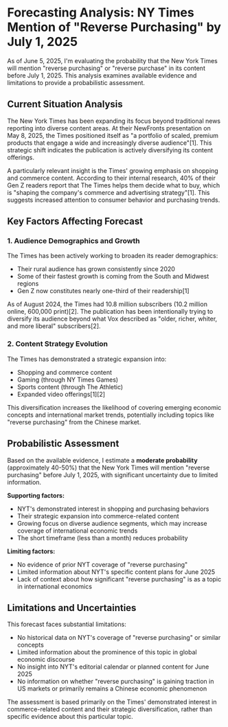 # Forecasting Analysis: NY Times Mention of "Reverse Purchasing" by July 1, 2025

As of June 5, 2025, I'm evaluating the probability that the New York Times will mention "reverse purchasing" or "reverse purchase" in its content before July 1, 2025. This analysis examines available evidence and limitations to provide a probabilistic assessment.

## Current Situation Analysis

The New York Times has been expanding its focus beyond traditional news reporting into diverse content areas. At their NewFronts presentation on May 8, 2025, the Times positioned itself as "a portfolio of scaled, premium products that engage a wide and increasingly diverse audience"[1]. This strategic shift indicates the publication is actively diversifying its content offerings.

A particularly relevant insight is the Times' growing emphasis on shopping and commerce content. According to their internal research, 40% of their Gen Z readers report that The Times helps them decide what to buy, which is "shaping the company's commerce and advertising strategy"[1]. This suggests increased attention to consumer behavior and purchasing trends.

## Key Factors Affecting Forecast

### 1. Audience Demographics and Growth

The Times has been actively working to broaden its reader demographics:
- Their rural audience has grown consistently since 2020
- Some of their fastest growth is coming from the South and Midwest regions
- Gen Z now constitutes nearly one-third of their readership[1]

As of August 2024, the Times had 10.8 million subscribers (10.2 million online, 600,000 print)[2]. The publication has been intentionally trying to diversify its audience beyond what Vox described as "older, richer, whiter, and more liberal" subscribers[2].

### 2. Content Strategy Evolution

The Times has demonstrated a strategic expansion into:
- Shopping and commerce content
- Gaming (through NY Times Games)
- Sports content (through The Athletic)
- Expanded video offerings[1][2]

This diversification increases the likelihood of covering emerging economic concepts and international market trends, potentially including topics like "reverse purchasing" from the Chinese market.

## Probabilistic Assessment

Based on the available evidence, I estimate a **moderate probability** (approximately 40-50%) that the New York Times will mention "reverse purchasing" before July 1, 2025, with significant uncertainty due to limited information.

**Supporting factors:**
- NYT's demonstrated interest in shopping and purchasing behaviors
- Their strategic expansion into commerce-related content
- Growing focus on diverse audience segments, which may increase coverage of international economic trends
- The short timeframe (less than a month) reduces probability

**Limiting factors:**
- No evidence of prior NYT coverage of "reverse purchasing"
- Limited information about NYT's specific content plans for June 2025
- Lack of context about how significant "reverse purchasing" is as a topic in international economics

## Limitations and Uncertainties

This forecast faces substantial limitations:
- No historical data on NYT's coverage of "reverse purchasing" or similar concepts
- Limited information about the prominence of this topic in global economic discourse
- No insight into NYT's editorial calendar or planned content for June 2025
- No information on whether "reverse purchasing" is gaining traction in US markets or primarily remains a Chinese economic phenomenon

The assessment is based primarily on the Times' demonstrated interest in commerce-related content and their strategic diversification, rather than specific evidence about this particular topic.